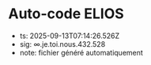 # Auto-code ELIOS
- ts: 2025-09-13T07:14:26.526Z
- sig: ∞.je.toi.nous.432.528
- note: fichier généré automatiquement